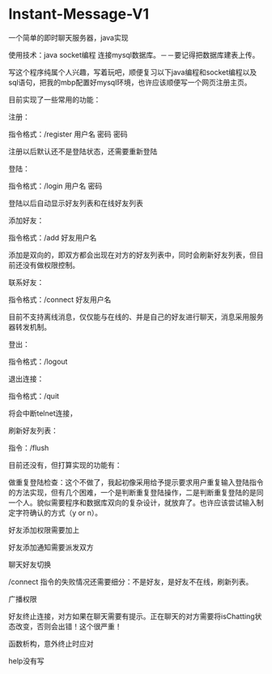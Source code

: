 # Instant-Message-V1
一个简单的即时聊天服务器，java实现

使用技术：java socket编程 连接mysql数据库。－－要记得把数据库建表上传。

写这个程序纯属个人兴趣，写着玩吧，顺便复习以下java编程和socket编程以及sql语句，把我的mbp配置好mysql环境，也许应该顺便写一个网页注册主页。

目前实现了一些常用的功能：

注册：

  指令格式：/register 用户名 密码 密码
  
  注册以后默认还不是登陆状态，还需要重新登陆
  
登陆：

  指令格式：/login 用户名 密码
  
  登陆以后自动显示好友列表和在线好友列表
  
添加好友：

  指令格式：/add 好友用户名 
  
  添加是双向的，即双方都会出现在对方的好友列表中，同时会刷新好友列表，但目前还没有做权限控制。
  
联系好友：

  指令格式：/connect 好友用户名
  
  目前不支持离线消息，仅仅能与在线的、并是自己的好友进行聊天，消息采用服务器转发机制。
  
登出：

  指令格式：/logout
  
退出连接：

  指令格式：/quit
  
  将会中断telnet连接，
  
刷新好友列表：

  指令：/flush


目前还没有，但打算实现的功能有：

做重复登陆检查：这个不做了，我起初像采用给予提示要求用户重复输入登陆指令的方法实现，但有几个困难，一个是判断重复登陆操作，二是判断重复登陆的是同一个人。貌似需要程序和数据库双向的复杂设计，就放弃了。也许应该尝试输入制定字符确认的方式（y or n）。

好友添加权限需要加上

好友添加通知需要派发双方

聊天好友切换

/connect 指令的失败情况还需要细分：不是好友，是好友不在线，刷新列表。

广播权限

好友终止连接，对方如果在聊天需要有提示。正在聊天的对方需要将isChatting状态改变，否则会出错！这个很严重！

函数析构，意外终止时应对

help没有写
